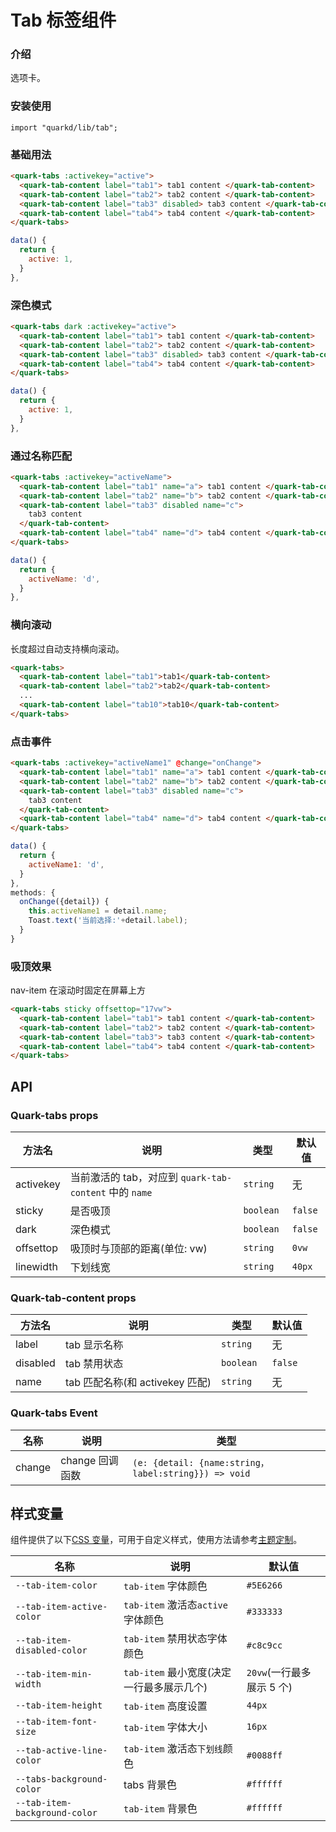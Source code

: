 # Tab 标签组件

### 介绍

选项卡。

### 安装使用

```tsx
import "quarkd/lib/tab";
```

### 基础用法

```html
<quark-tabs :activekey="active">
  <quark-tab-content label="tab1"> tab1 content </quark-tab-content>
  <quark-tab-content label="tab2"> tab2 content </quark-tab-content>
  <quark-tab-content label="tab3" disabled> tab3 content </quark-tab-content>
  <quark-tab-content label="tab4"> tab4 content </quark-tab-content>
</quark-tabs>
```

```javascript
data() {
  return {
    active: 1,
  }
},
```

### 深色模式

```html
<quark-tabs dark :activekey="active">
  <quark-tab-content label="tab1"> tab1 content </quark-tab-content>
  <quark-tab-content label="tab2"> tab2 content </quark-tab-content>
  <quark-tab-content label="tab3" disabled> tab3 content </quark-tab-content>
  <quark-tab-content label="tab4"> tab4 content </quark-tab-content>
</quark-tabs>
```

```javascript
data() {
  return {
    active: 1,
  }
},
```

### 通过名称匹配

```html
<quark-tabs :activekey="activeName">
  <quark-tab-content label="tab1" name="a"> tab1 content </quark-tab-content>
  <quark-tab-content label="tab2" name="b"> tab2 content </quark-tab-content>
  <quark-tab-content label="tab3" disabled name="c">
    tab3 content
  </quark-tab-content>
  <quark-tab-content label="tab4" name="d"> tab4 content </quark-tab-content>
</quark-tabs>
```

```js
data() {
  return {
    activeName: 'd',
  }
},
```

### 横向滚动

长度超过自动支持横向滚动。

```html
<quark-tabs>
  <quark-tab-content label="tab1">tab1</quark-tab-content>
  <quark-tab-content label="tab2">tab2</quark-tab-content>
  ...
  <quark-tab-content label="tab10">tab10</quark-tab-content>
</quark-tabs>
```

### 点击事件

```html
<quark-tabs :activekey="activeName1" @change="onChange">
  <quark-tab-content label="tab1" name="a"> tab1 content </quark-tab-content>
  <quark-tab-content label="tab2" name="b"> tab2 content </quark-tab-content>
  <quark-tab-content label="tab3" disabled name="c">
    tab3 content
  </quark-tab-content>
  <quark-tab-content label="tab4" name="d"> tab4 content </quark-tab-content>
</quark-tabs>
```

```js
data() {
  return {
    activeName1: 'd',
  }
},
methods: {
  onChange({detail}) {
    this.activeName1 = detail.name;
    Toast.text('当前选择:'+detail.label);
  }
}
```

### 吸顶效果

nav-item 在滚动时固定在屏幕上方

```html
<quark-tabs sticky offsettop="17vw">
  <quark-tab-content label="tab1"> tab1 content </quark-tab-content>
  <quark-tab-content label="tab2"> tab2 content </quark-tab-content>
  <quark-tab-content label="tab3"> tab3 content </quark-tab-content>
  <quark-tab-content label="tab4"> tab4 content </quark-tab-content>
</quark-tabs>
```

## API

### Quark-tabs props

| 方法名    | 说明                                                   | 类型       | 默认值  |
| --------- | ------------------------------------------------------ | ---------- | ------- |
| activekey | 当前激活的 tab，对应到 `quark-tab-content` 中的 `name` | `string`   | 无      |
| sticky    | 是否吸顶                                               | `boolean ` | `false` |
| dark      | 深色模式                                               | `boolean ` | `false` |
| offsettop | 吸顶时与顶部的距离(单位: vw)                           | `string `  | `0vw`   |
| linewidth | 下划线宽                                               | `string `  | `40px`  |

### Quark-tab-content props

| 方法名   | 说明                            | 类型       | 默认值  |
| -------- | ------------------------------- | ---------- | ------- |
| label    | tab 显示名称                    | `string `  | 无      |
| disabled | tab 禁用状态                    | `boolean ` | `false` |
| name     | tab 匹配名称(和 activekey 匹配) | `string `  | 无      |

### Quark-tabs Event

| 名称   | 说明            | 类型                                                 |
| ------ | --------------- | ---------------------------------------------------- |
| change | change 回调函数 | `(e: {detail: {name:string，label:string}}) => void` |

## 样式变量

组件提供了以下[CSS 变量](https://developer.mozilla.org/zh-CN/docs/Web/CSS/Using_CSS_custom_properties)，可用于自定义样式，使用方法请参考[主题定制](#/zh-CN/guide/theme)。

| 名称                          | 说明                                      | 默认值                    |
| ----------------------------- | ----------------------------------------- | ------------------------- |
| `--tab-item-color`            | `tab-item` 字体颜色                       | `#5E6266`                 |
| `--tab-item-active-color`     | `tab-item` 激活态`active`字体颜色         | `#333333`                 |
| `--tab-item-disabled-color`   | `tab-item` 禁用状态字体颜色               | `#c8c9cc`                 |
| `--tab-item-min-width`        | `tab-item` 最小宽度(决定一行最多展示几个) | `20vw`(一行最多展示 5 个) |
| `--tab-item-height`           | `tab-item` 高度设置                       | `44px `                   |
| `--tab-item-font-size`        | `tab-item` 字体大小                       | `16px`                    |
| `--tab-active-line-color`     | `tab-item` 激活态`下划线`颜色             | `#0088ff `                |
| `--tabs-background-color`     | tabs 背景色                               | `#ffffff`                 |
| `--tab-item-background-color` | `tab-item` 背景色                         | `#ffffff `                |

